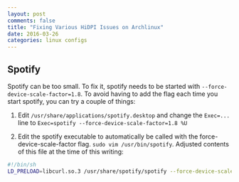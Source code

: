 ```yaml
---
layout: post
comments: false
title: "Fixing Various HiDPI Issues on Archlinux"
date: 2016-03-26
categories: linux configs
---
```



## Spotify
Spotify can be too small. To fix it, spotify needs to be started with `--force-device-scale-factor=1.8`.
To avoid having to add the flag each time you start spotify, you can try a couple of things:

1. Edit `/usr/share/applications/spotify.desktop` and change the `Exec=...` line to
`Exec=spotify --force-device-scale-factor=1.8 %U`

2. Edit the spotify executable to automatically be called with the force-device-scale-factor flag.
`sudo vim /usr/bin/spotify`. Adjusted contents of this file at the time of this writing:

```bash
#!/bin/sh
LD_PRELOAD=libcurl.so.3 /usr/share/spotify/spotify --force-device-scale-factor=1.8 "$@"
```
